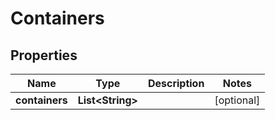 

# Containers

## Properties

Name | Type | Description | Notes
------------ | ------------- | ------------- | -------------
**containers** | **List&lt;String&gt;** |  |  [optional]



